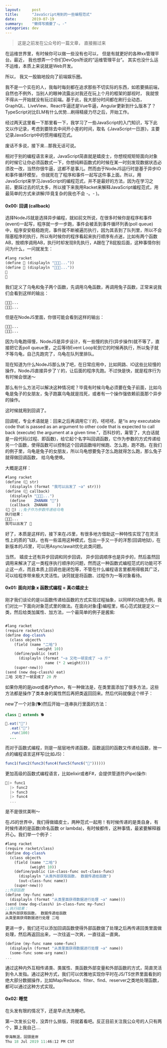 ```yaml
---
layout:     post
title:      "JavaScript用到的一些编程范式"
date:       2019-07-19
summary:    "懒得写摘要了-。-"
categories: dev
---
```




> 这是之前发在公众号的一篇文章， 直接搬过来



在运维世界里，有时候你可以做一些没有也可以， 但是有就更好的各种xx管理平台。最近， 我也想弄一个你们DevOps所说的“运维管理平台”。 其实也没什么运不运维，本质上来说就是Web开发。

  所以， 我又一股脑地投向了前端娱乐圈。

  我不是一个实在的人，我每时每刻都在追求那些不切实际的东西，如若要搞前端，自然也不例外，当别人的眼神流露出对我还在玩上个月的框架的鄙视时， 我就恨不得从一开始就没有玩过前端。基于此，我大部分时间都在刷行业动态，GraphQL、LiveView、React牛逼还是Vue牛逼，Angular更新到什么版本了？TypeScript对比ELM有什么优势...刷得精疲力尽之后，开始工作。

  经过两天这里看一下那里看一下，我学习了一些JavaScript的入门知识，写下此文以作记录，考虑到要除去中间开小差的时间，取名《JavaScript一日游》，主要记录JavaScript中的惯用编程范式。

  废话不多说，接下来...那我无话可说。

 相对于别的编程语言来说，JavaScript简直就是嬉皮士，你想规规矩矩面向对象的时候它让你必须函数式一下，你想纯粹函数式的时候在某一时刻发现数据状态必须改一改，当然你很牛逼，这都不是事儿。然而由于NodeJS运行时是基于异步IO和事件循环模型， 你就死在了程序和事件一起写这件事上面。所以，用JavaScript来学习JavaScript的编程范式，并不是最好的方法，因为在学习之前，要踩过去的坑太多，所以接下来我用Racket来解释JavaScript编程范式，用最简单的方式来讲解(毕竟复杂的我也不会 -。- )。

#### 0x00: 回调 (callback)

选择NodeJS就是选择异步编程，就如前文所说，在很多时候你是程序和事件(event)一起写，程序就一步一步跑，事件会被丢到事件循环列表(poll queue)中，程序安安稳稳跑完，事件就不断被遍历执行，因为其丢到了队列里，所以不会阻塞程序的执行，所以有时候你的程序看起来执行顺序有点迷，比如有两个函数AB，按顺序调用AB，执行时却发现B先执行，A跟在了B屁股后面，这种事情你别问为什么，一问就发生：

```scheme
#lang racket
(define 🐢 (displayln "🐢🐢🐢..."))
(define 🐇 (displayln "🐇🐇🐇..."))
🐢
🐇
```

我们定义了乌龟和兔子两个函数，先调用乌龟函数，再调用兔子函数，正常来说我们会看到这样的输出：

```scheme
🐢🐢🐢...
🐇🐇🐇...
```

但是在NodeJS里面，你很可能会看到这样的输出：

```scheme
🐇🐇🐇...
🐢🐢🐢...
```

  因为乌龟跑得慢，NodeJS是异步设计，有一些慢的执行(异步操作)就不等了，直接把它丢poll queue里，之后等待Event Loop轮到它的时候再执行，所以兔子就不等乌龟，自己先跑完了，乌龟在队列里排队。

  现在知道为什么NodeJS那么快了吧，在日常应用中，比如网路、IO这些比较慢的操作，NodeJS直接异步了丫的，让后面的程序先跑。不过快是快，就是程序行为有时候会很迷～

  那么有什么方法可以解决这种情况呢？毕竟有时候乌龟必须要在兔子前面，比如乌龟是兔子的女朋友，兔子跑赢乌龟就是找死，或者有一个操作强依赖前面那个异步的操作。

这时候就用到回调了。

回调呢，专业术语就是：回来之后再调用它丫的，呸呸呸，是“is any executable code that is passed as an argument to other code that is expected to call back (execute) the argument at a given time.”，百科抄的，甮管了，大白话就是一段代码(过程、即函数)，给它起个名字叫回调函数，它作为参数的方式传递给另一个函数，使得函数可以控制这个回调函数啥时候跑、怎么跑，跑不跑。在我们的例子里，乌龟是兔子的女朋友，所以乌龟想要兔子怎么跑就得怎么跑，那么兔子就得做回调函数， 给乌龟使唤。

大概是这样：

```scheme
#lang racket
(define (🐇 str)
  (displayln (format "我可以出发了 ~a" str)))
(define (🐢 callback)
  (displayln "🐢🐢🐢...")
  (define    ZHANAN "🐇")
  (callback  ZHANAN    ))
(🐢 🐇) ;;兔子作为参数传递给乌龟
执行结果：
🐢🐢🐢...
我可以出发了 🐇
```

好了，本质是这样的，接下来在JS里，有很多地方借助这一种特性实现了在灵活性上的质的飞跃，也有一些滥用这种模式，包出一手又一手的洋葱(回调地狱)，在新版本的JS里，可以用Async/await优化此类问题。

当然， 嬉皮士还有异步回调和同步回调， 异步回调顺序也是异步的，然后虽然回调用来解决了这一类程序执行顺序的问题，然而这一种函数式编程范式的功能可不止这一点，而且本质上回调也是闭包等，不管在什么编程语言里都用得极其广泛，可以给程序带来极大灵活性。诀窍就是将函数、过程作为一等对象看待。

#### 0x01: 面向对象 x 函数式编程 = 真の嬉皮士

 刚才我们谈论的是以函数传递给函数的方式实现过程抽象，以同样的功能为例，我们对比一下面向对象范式里的做法。在面向对象(👧)编程里，核心范式就是定义一类，然后给类加属性、加方法，一个最简单的例子是酱紫:

```scheme

#lang racket
(require racket/class)
(define dog-class%
  (class object%
    (field (name "二哈")
              (weight 10))
    (define/public (eat)
      (displayln (format "~a 又吃一顿变成了 ~a 斤"
                  name (* 2 weight))))
    (super-new)))
(send (new dog-class%) eat)
二哈 又吃了一顿变成了 20 斤
```

如果你用的是*java*或者*Python*，有一种做法是，在类里面添加了很多方法，这些方法都是操作了类本身的属性然后再把类返回回来。然后代码就像这个样子：

new了一个对象(🐕)然后开始一连串执行里面的方法：

```java
class 🐶 extends 🐕

🐶.eat("🌿")
  .eat("🌰")
  .run(100)
  ...  
```

而对于函数式编程，则是一层层地传递函数，函数返回的函数又传递给函数，挫一点的编程语言这样写(比如JS)：

 ```javascript
func1(func2(func3(func4(func5(func6("🐶"))))))
 ```

更加高级的函数式编程语言，比如elixir或者F#，会提供管道符(Pipe)操作:

```elixir
🐶|> func1
  |> func2
  |> func3
  |> func4
  ...
```

是不是很优美咧～

在JS的世界中，我们得做嬉皮士，两种范式一起用！有时候传递的是类自身，有时候传递的是函数(命名函数 or lambda)，有时候都传，这种事情，最紧要解释器开心。我们举一个例子：

```scheme
#lang racket
(require racket/class)
(define dog-class%
  (class object%
    (field (name "二哈")
           (weight 10))
    (define/public (in-class-func out-class-func)
      (displayln "从类外部获取函数， 数据传递给函数")
      (out-class-func name))
    (super-new)))
;;外部函数
(define (my-func name)
  (displayln (format "从类里面获得数据进行处理 ~a" name)))
(send (new dog-class%) in-class-func my-func)
;;执行结果：
从类外部获取函数， 数据传递给函数
从类里面获得数据进行处理 二哈
```

更进一步，我们还可以添加回调函数使得外部函数做了处理之后再传递回类里面做处理，然后再返回出来，一次往返一次爽，一直往返一直爽。

```scheme
(define (my-func name some-func)
  (displayln (format "从类里面获得数据进行处理 ~a" name))
  (some-func some-arg name))
...
```

通过这种内外互相传递类、类属性、类函数外部变量和外部函数的方式，简直灵活到令人发指。通过这种方式，我们可以优雅地实现你平时在JS/TS世界里面看到的绝大部分数据操作，比如Map/Reduce、filter、find、reserver之类地处理函数，都可以通过这种方式实现。

#### 0x02: 睡觉

 在头发有限的情况下，还是早点洗洗睡吧。

第一次发长公号，没弄什么排版，将就着看吧。反正目前关注我公众号的人只有两个，算上我自己....

```scheme
學海無涯，回頭是岸
Thu 18 Jul 2019 11:46:12 PM CST
```

